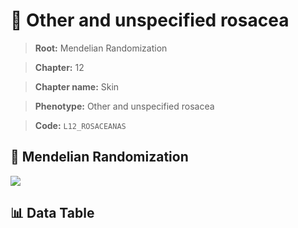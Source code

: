 # 🧪 Other and unspecified rosacea

> **Root:** Mendelian Randomization

> **Chapter:** 12  

> **Chapter name:** Skin

> **Phenotype:** Other and unspecified rosacea  

> **Code:** `L12_ROSACEANAS`

## 🧬 Mendelian Randomization  

<img src="/MR/Figures/Forward/L12_ROSACEANAS.png"/>

## 📊 Data Table

<CsvTableMRF src="/MR_Data/Forward/L12_ROSACEANAS.csv"/>
